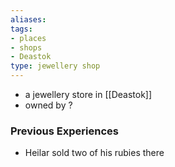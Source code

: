 ```yaml
---
aliases: 
tags: 
- places
- shops
- Deastok
type: jewellery shop
---
```


- a jewellery store in [[Deastok]]
- owned by ?

### Previous Experiences
-  Heilar sold two of his rubies there


